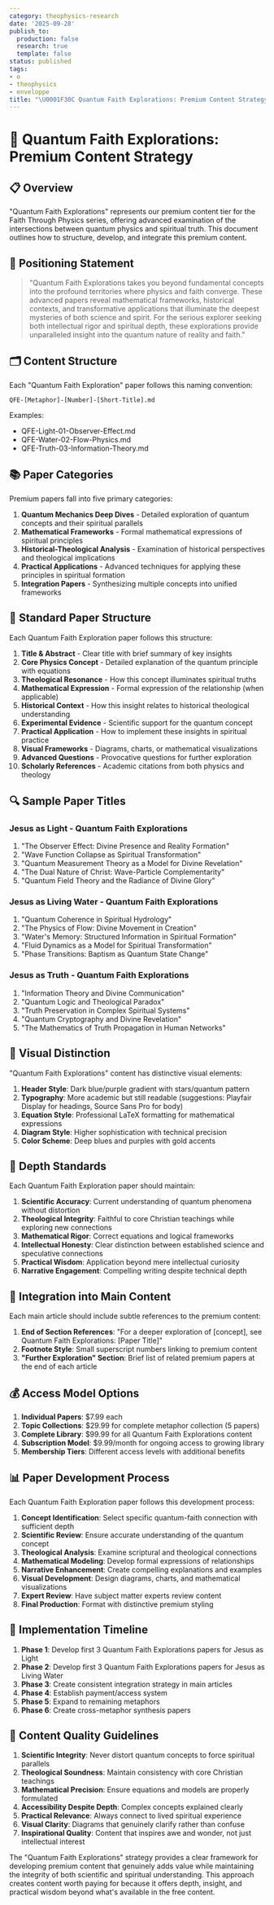```yaml
---
category: theophysics-research
date: '2025-09-28'
publish_to:
  production: false
  research: true
  template: false
status: published
tags:
- o
- theophysics
- enveloppe
title: "\U0001F30C Quantum Faith Explorations: Premium Content Strategy"
---
```

   
# 🌌 Quantum Faith Explorations: Premium Content Strategy   
   
## 📋 Overview   
   
"Quantum Faith Explorations" represents our premium content tier for the Faith Through Physics series, offering advanced examination of the intersections between quantum physics and spiritual truth. This document outlines how to structure, develop, and integrate this premium content.   
   
## 🎯 Positioning Statement   
   
> "Quantum Faith Explorations takes you beyond fundamental concepts into the profound territories where physics and faith converge. These advanced papers reveal mathematical frameworks, historical contexts, and transformative applications that illuminate the deepest mysteries of both science and spirit. For the serious explorer seeking both intellectual rigor and spiritual depth, these explorations provide unparalleled insight into the quantum nature of reality and faith."   
   
## 🗂️ Content Structure   
   
Each "Quantum Faith Exploration" paper follows this naming convention:   
   
```
QFE-[Metaphor]-[Number]-[Short-Title].md
```
   
   
Examples:   
   
- QFE-Light-01-Observer-Effect.md   
- QFE-Water-02-Flow-Physics.md   
- QFE-Truth-03-Information-Theory.md   
   
## 📚 Paper Categories   
   
Premium papers fall into five primary categories:   
   
1. **Quantum Mechanics Deep Dives** - Detailed exploration of quantum concepts and their spiritual parallels   
2. **Mathematical Frameworks** - Formal mathematical expressions of spiritual principles   
3. **Historical-Theological Analysis** - Examination of historical perspectives and theological implications   
4. **Practical Applications** - Advanced techniques for applying these principles in spiritual formation   
5. **Integration Papers** - Synthesizing multiple concepts into unified frameworks   
   
## 📄 Standard Paper Structure   
   
Each Quantum Faith Exploration paper follows this structure:   
   
1. **Title & Abstract** - Clear title with brief summary of key insights   
2. **Core Physics Concept** - Detailed explanation of the quantum principle with equations   
3. **Theological Resonance** - How this concept illuminates spiritual truths   
4. **Mathematical Expression** - Formal expression of the relationship (when applicable)   
5. **Historical Context** - How this insight relates to historical theological understanding   
6. **Experimental Evidence** - Scientific support for the quantum concept   
7. **Practical Application** - How to implement these insights in spiritual practice   
8. **Visual Frameworks** - Diagrams, charts, or mathematical visualizations   
9. **Advanced Questions** - Provocative questions for further exploration   
10. **Scholarly References** - Academic citations from both physics and theology   
   
## 🔍 Sample Paper Titles   
   
### Jesus as Light - Quantum Faith Explorations   
1. "The Observer Effect: Divine Presence and Reality Formation"   
2. "Wave Function Collapse as Spiritual Transformation"   
3. "Quantum Measurement Theory as a Model for Divine Revelation"   
4. "The Dual Nature of Christ: Wave-Particle Complementarity"   
5. "Quantum Field Theory and the Radiance of Divine Glory"   
   
### Jesus as Living Water - Quantum Faith Explorations   
1. "Quantum Coherence in Spiritual Hydrology"   
2. "The Physics of Flow: Divine Movement in Creation"   
3. "Water's Memory: Structured Information in Spiritual Formation"   
4. "Fluid Dynamics as a Model for Spiritual Transformation"   
5. "Phase Transitions: Baptism as Quantum State Change"   
   
### Jesus as Truth - Quantum Faith Explorations   
1. "Information Theory and Divine Communication"   
2. "Quantum Logic and Theological Paradox"   
3. "Truth Preservation in Complex Spiritual Systems"   
4. "Quantum Cryptography and Divine Revelation"   
5. "The Mathematics of Truth Propagation in Human Networks"   
   
## 🎨 Visual Distinction   
   
"Quantum Faith Explorations" content has distinctive visual elements:   
   
1. **Header Style**: Dark blue/purple gradient with stars/quantum pattern   
2. **Typography**: More academic but still readable (suggestions: Playfair Display for headings, Source Sans Pro for body)   
3. **Equation Style**: Professional LaTeX formatting for mathematical expressions   
4. **Diagram Style**: Higher sophistication with technical precision   
5. **Color Scheme**: Deep blues and purples with gold accents   
   
## 🧠 Depth Standards   
   
Each Quantum Faith Exploration paper should maintain:   
   
1. **Scientific Accuracy**: Current understanding of quantum phenomena without distortion   
2. **Theological Integrity**: Faithful to core Christian teachings while exploring new connections   
3. **Mathematical Rigor**: Correct equations and logical frameworks   
4. **Intellectual Honesty**: Clear distinction between established science and speculative connections   
5. **Practical Wisdom**: Application beyond mere intellectual curiosity   
6. **Narrative Engagement**: Compelling writing despite technical depth   
   
## 🔗 Integration into Main Content   
   
Each main article should include subtle references to the premium content:   
   
1. **End of Section References**: "For a deeper exploration of [concept], see Quantum Faith Explorations: [Paper Title]"   
2. **Footnote Style**: Small superscript numbers linking to premium content   
3. **"Further Exploration" Section**: Brief list of related premium papers at the end of each article   
   
## 💰 Access Model Options   
   
1. **Individual Papers**: $7.99 each   
2. **Topic Collections**: $29.99 for complete metaphor collection (5 papers)   
3. **Complete Library**: $99.99 for all Quantum Faith Explorations content   
4. **Subscription Model**: $9.99/month for ongoing access to growing library   
5. **Membership Tiers**: Different access levels with additional benefits   
   
## 📊 Paper Development Process   
   
Each Quantum Faith Exploration paper follows this development process:   
   
1. **Concept Identification**: Select specific quantum-faith connection with sufficient depth   
2. **Scientific Review**: Ensure accurate understanding of the quantum concept   
3. **Theological Analysis**: Examine scriptural and theological connections   
4. **Mathematical Modeling**: Develop formal expressions of relationships   
5. **Narrative Enhancement**: Create compelling explanations and examples   
6. **Visual Development**: Design diagrams, charts, and mathematical visualizations   
7. **Expert Review**: Have subject matter experts review content   
8. **Final Production**: Format with distinctive premium styling   
   
## 🚀 Implementation Timeline   
   
1. **Phase 1**: Develop first 3 Quantum Faith Explorations papers for Jesus as Light   
2. **Phase 2**: Develop first 3 Quantum Faith Explorations papers for Jesus as Living Water   
3. **Phase 3**: Create consistent integration strategy in main articles   
4. **Phase 4**: Establish payment/access system   
5. **Phase 5**: Expand to remaining metaphors   
6. **Phase 6**: Create cross-metaphor synthesis papers   
   
## 📝 Content Quality Guidelines   
   
1. **Scientific Integrity**: Never distort quantum concepts to force spiritual parallels   
2. **Theological Soundness**: Maintain consistency with core Christian teachings   
3. **Mathematical Precision**: Ensure equations and models are properly formulated   
4. **Accessibility Despite Depth**: Complex concepts explained clearly   
5. **Practical Relevance**: Always connect to lived spiritual experience   
6. **Visual Clarity**: Diagrams that genuinely clarify rather than confuse   
7. **Inspirational Quality**: Content that inspires awe and wonder, not just intellectual interest   
   
The "Quantum Faith Explorations" strategy provides a clear framework for developing premium content that genuinely adds value while maintaining the integrity of both scientific and spiritual understanding. This approach creates content worth paying for because it offers depth, insight, and practical wisdom beyond what's available in the free content.
